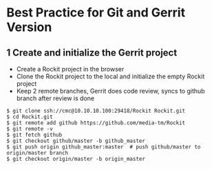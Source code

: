 # Best Practice for Git and Gerrit Version

## 1 Create and initialize the Gerrit project

- Create a Rockit project in the browser
- Clone the Rockit project to the local and initialize the empty Rockit project
- Keep 2 remote branches, Gerrit does code review, syncs to github branch after review is done

```
$ git clone ssh://cmc@10.10.10.100:29418/Rockit Rockit.git
$ cd Rockit.git
$ git remote add github https://github.com/media-tm/Rockit
$ git remote -v
$ git fetch github
$ git checkout github/master -b github_master
$ git push origin github_master:master  # push github/master to origin/master branch
$ git checkout origin/master -b origin_master
```
